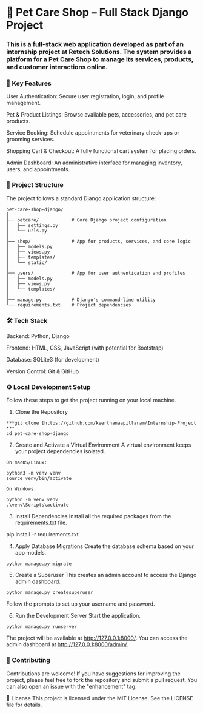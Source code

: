 # 🐾 Pet Care Shop – Full Stack Django Project  

### This is a full-stack web application developed as part of an internship project at Retech Solutions. The system provides a platform for a Pet Care Shop to manage its services, products, and customer interactions online.

### 🚀 Key Features
User Authentication: Secure user registration, login, and profile management.

Pet & Product Listings: Browse available pets, accessories, and pet care products.

Service Booking: Schedule appointments for veterinary check-ups or grooming services.

Shopping Cart & Checkout: A fully functional cart system for placing orders.

Admin Dashboard: An administrative interface for managing inventory, users, and appointments.

### 📁 Project Structure
The project follows a standard Django application structure:
```
pet-care-shop-django/
│
├── petcare/            # Core Django project configuration
│   ├── settings.py
│   └── urls.py
│
├── shop/               # App for products, services, and core logic
│   ├── models.py
│   ├── views.py
│   ├── templates/
│   └── static/
│
├── users/              # App for user authentication and profiles
│   ├── models.py
│   ├── views.py
│   └── templates/
│
├── manage.py           # Django's command-line utility
└── requirements.txt    # Project dependencies
```

### 🛠️ Tech Stack
Backend: Python, Django

Frontend: HTML, CSS, JavaScript (with potential for Bootstrap)

Database: SQLite3 (for development)

Version Control: Git & GitHub

### ⚙️ Local Development Setup
Follow these steps to get the project running on your local machine.

1. Clone the Repository
```git
***git clone [https://github.com/keerthanaapillaram/Internship-Project *** 
cd pet-care-shop-django
```

2. Create and Activate a Virtual Environment
A virtual environment keeps your project dependencies isolated.
```
On macOS/Linux:

python3 -m venv venv
source venv/bin/activate

On Windows:

python -m venv venv
.\venv\Scripts\activate
```

3. Install Dependencies
Install all the required packages from the requirements.txt file.

pip install -r requirements.txt

4. Apply Database Migrations
Create the database schema based on your app models.
```
python manage.py migrate
```
5. Create a Superuser
This creates an admin account to access the Django admin dashboard.
```
python manage.py createsuperuser
```
Follow the prompts to set up your username and password.

6. Run the Development Server
Start the application.
```
python manage.py runserver
```
The project will be available at http://127.0.0.1:8000/. You can access the admin dashboard at http://127.0.0.1:8000/admin/.

### 🤝 Contributing
Contributions are welcome! If you have suggestions for improving the project, please feel free to fork the repository and submit a pull request. You can also open an issue with the "enhancement" tag.


📜 License
This project is licensed under the MIT License. See the LICENSE file for details.
